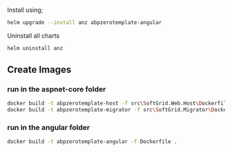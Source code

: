 Install using;

```bash
helm upgrade --install anz abpzerotemplate-angular
```

Uninstall all charts

```bash
helm uninstall anz
```

## Create Images

### run in the aspnet-core folder
```bash
docker build -t abpzerotemplate-host -f src\SoftGrid.Web.Host\Dockerfile .
docker build -t abpzerotemplate-migrator -f src\SoftGrid.Migrator\Dockerfile .
```

### run in the angular folder
```bash
docker build -t abpzerotemplate-angular -f Dockerfile . 
```
